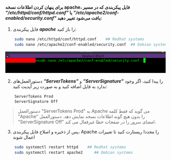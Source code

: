 #### برای پنهان کردن اطلاعات نسخه apache، فایل پیکربندی که در مسیر ***"/etc/httpd/conf/httpd.conf"*** یا ***"/etc/apache2/conf-enabled/security.conf"*** یافت می‌شود تغییر دهید:


1. فایل پیکربندی ***apache*** را باز کنید:                                          
  
```bash
    sudo nano /etc/httpd/conf/httpd.conf    ## Redhat systems
    sudo nano /etc/apache2/conf-enabled/security.conf  ## Debian systems
```
![](https://github.com/Fire-Null/Security-solutions/blob/main/%D8%B9%D9%85%D9%84%DB%8C%D8%A7%D8%AA%20%D8%A7%D9%86%DA%AF%D8%B4%D8%AA%E2%80%8C%D9%86%DA%AF%D8%A7%D8%B1%DB%8C/Apache/deb-path.png)

2. دستورالعمل‌های ***"ServerTokens"*** و ***"ServerSignature"*** را پیدا کنید، اگر وجود ندارد به فایل اضافه کنید و به صورت زیر آپدیت کنید:

```bahs 
    ServerTokens Prod
    ServerSignature Off
```
> دستورالعمل "ServerTokens Prod" به Apache می گوید که فقط کلمه "Apache" را بدون هیچ گونه اطلاعات نسخه نمایش دهد. دستورالعمل "ServerSignature Off" امضای سرور را در صفحات خطا غیرفعال می کند.

3. پس از ذخیره و اصلاح فایل پیکربندی، Apache را مجددا ریستارت کنید تا تغییرات اعمال شوند

```bash
    sudo systemctl restart httpd    ## Redhat systems
    sudo systemctl restart apache2     ## Debian systems 
```
